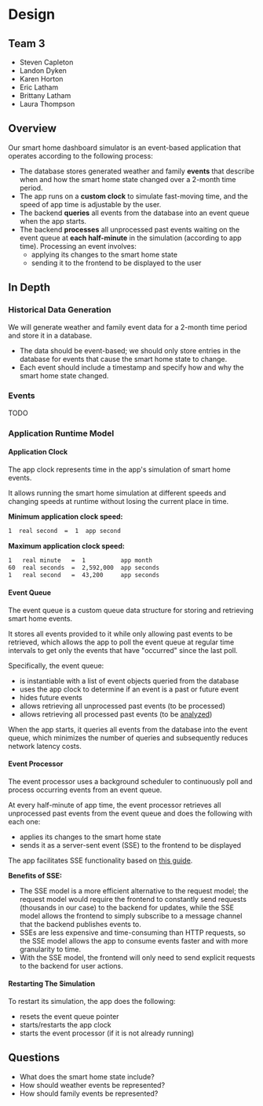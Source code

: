 # Design

## Team 3

- Steven Capleton
- Landon Dyken
- Karen Horton
- Eric Latham
- Brittany Latham
- Laura Thompson

## Overview

Our smart home dashboard simulator is an event-based application that operates according to the following process:

- The database stores generated weather and family **events** that describe when and how the smart home state changed over a 2-month time period.
- The app runs on a **custom clock** to simulate fast-moving time, and the speed of app time is adjustable by the user.
- The backend **queries** all events from the database into an event queue when the app starts.
- The backend **processes** all unprocessed past events waiting on the event queue at **each half-minute** in the simulation (according to app time). Processing an event involves:
  - applying its changes to the smart home state
  - sending it to the frontend to be displayed to the user

## In Depth

### Historical Data Generation

We will generate weather and family event data for a 2-month time period and store it in a database.

- The data should be event-based; we should only store entries in the database for events that cause the smart home state to change.
- Each event should include a timestamp and specify how and why the smart home state changed.

### Events

TODO

### Application Runtime Model

#### Application Clock

The app clock represents time in the app's simulation of smart home events.

It allows running the smart home simulation at different speeds and changing speeds at runtime without losing the current place in time.

**Minimum application clock speed:**

```txt
1  real second  =  1  app second
```

**Maximum application clock speed:**

```txt
1   real minute   =  1          app month
60  real seconds  =  2,592,000  app seconds
1   real second   =  43,200     app seconds
```

#### Event Queue

The event queue is a custom queue data structure for storing and retrieving smart home events.

It stores all events provided to it while only allowing past events to be retrieved, which allows the app to poll the event queue at regular time intervals to get only the events that have "occurred" since the last poll.

Specifically, the event queue:

- is instantiable with a list of event objects queried from the database
- uses the app clock to determine if an event is a past or future event
- hides future events
- allows retrieving all unprocessed past events (to be processed)
- allows retrieving all processed past events (to be [analyzed](#data-analysis))

When the app starts, it queries all events from the database into the event queue, which minimizes the number of queries and subsequently reduces network latency costs.

#### Event Processor

The event processor uses a background scheduler to continuously poll and process occurring events from an event queue.

At every half-minute of app time, the event processor retrieves all unprocessed past events from the event queue and does the following with each one:

- applies its changes to the smart home state
- sends it as a server-sent event (SSE) to the frontend to be displayed

The app facilitates SSE functionality based on [this guide](https://www.velotio.com/engineering-blog/how-to-implement-server-sent-events-using-python-flask-and-react).

**Benefits of SSE:**

- The SSE model is a more efficient alternative to the request model; the request model would require the frontend to constantly send requests (thousands in our case) to the backend for updates, while the SSE model allows the frontend to simply subscribe to a message channel that the backend publishes events to.
- SSEs are less expensive and time-consuming than HTTP requests, so the SSE model allows the app to consume events faster and with more granularity to time.
- With the SSE model, the frontend will only need to send explicit requests to the backend for user actions.

#### Restarting The Simulation

To restart its simulation, the app does the following:

- resets the event queue pointer
- starts/restarts the app clock
- starts the event processor (if it is not already running)

## Questions

- What does the smart home state include?
- How should weather events be represented?
- How should family events be represented?
